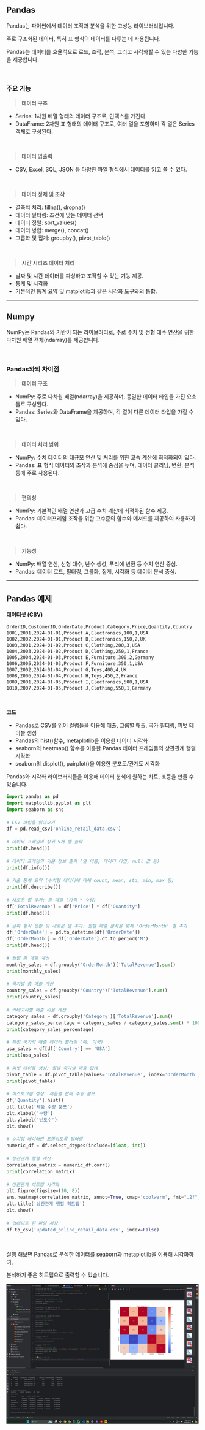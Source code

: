 ## Pandas

Pandas는 파이썬에서 데이터 조작과 분석을 위한 고성능 라이브러리입니다. 

주로 구조화된 데이터, 특히 표 형식의 데이터를 다루는 데 사용됩니다. 

Pandas는 데이터를 효율적으로 로드, 조작, 분석, 그리고 시각화할 수 있는 다양한 기능을 제공합니다.

<br>

### 주요 기능

> **데이터 구조**

- Series: 1차원 배열 형태의 데이터 구조로, 인덱스를 가진다.
- DataFrame: 2차원 표 형태의 데이터 구조로, 여러 열을 포함하며 각 열은 Series 객체로 구성된다.

<br>

> **데이터 입출력**

- CSV, Excel, SQL, JSON 등 다양한 파일 형식에서 데이터를 읽고 쓸 수 있다.

<br>

> **데이터 정제 및 조작**

- 결측치 처리: fillna(), dropna()
- 데이터 필터링: 조건에 맞는 데이터 선택
- 데이터 정렬: sort_values()
- 데이터 병합: merge(), concat()
- 그룹화 및 집계: groupby(), pivot_table()

<br>

> **시간 시리즈 데이터 처리**

- 날짜 및 시간 데이터를 파싱하고 조작할 수 있는 기능 제공.
- 통계 및 시각화
- 기본적인 통계 요약 및 matplotlib과 같은 시각화 도구와의 통합.

---

## Numpy
NumPy는 Pandas의 기반이 되는 라이브러리로, 주로 수치 및 선형 대수 연산을 위한 다차원 배열 객체(ndarray)를 제공합니다. 

<br>

### Pandas와의 차이점

> **데이터 구조**

- NumPy: 주로 다차원 배열(ndarray)을 제공하며, 동일한 데이터 타입을 가진 요소들로 구성된다.
- Pandas: Series와 DataFrame을 제공하며, 각 열이 다른 데이터 타입을 가질 수 있다.

<br>

> **데이터 처리 범위**

- NumPy: 수치 데이터의 대규모 연산 및 처리를 위한 고속 계산에 최적화되어 있다.
- Pandas: 표 형식 데이터의 조작과 분석에 중점을 두며, 데이터 클리닝, 변환, 분석 등에 주로 사용된다.

<br>

> **편의성**

- NumPy: 기본적인 배열 연산과 고급 수치 계산에 최적화된 함수 제공.
- Pandas: 데이터프레임 조작을 위한 고수준의 함수와 메서드를 제공하여 사용하기 쉽다.

<br>

> **기능성**

- NumPy: 배열 연산, 선형 대수, 난수 생성, 푸리에 변환 등 수치 연산 중심.
- Pandas: 데이터 로드, 필터링, 그룹화, 집계, 시각화 등 데이터 분석 중심.

---

## Pandas 예제

**데이터셋 (CSV)**

```csv
OrderID,CustomerID,OrderDate,Product,Category,Price,Quantity,Country
1001,2001,2024-01-01,Product A,Electronics,100,1,USA
1002,2002,2024-01-01,Product B,Electronics,150,2,UK
1003,2001,2024-01-02,Product C,Clothing,200,3,USA
1004,2003,2024-01-02,Product D,Clothing,250,1,France
1005,2004,2024-01-03,Product E,Furniture,300,2,Germany
1006,2005,2024-01-03,Product F,Furniture,350,1,USA
1007,2002,2024-01-04,Product G,Toys,400,4,UK
1008,2006,2024-01-04,Product H,Toys,450,2,France
1009,2001,2024-01-05,Product I,Electronics,500,1,USA
1010,2007,2024-01-05,Product J,Clothing,550,1,Germany
```

<br>

**코드**

- Pandas로 CSV를 읽어 컬럼들을 이용해 매출, 그룹별 매출, 국가 필터링, 피벗 테이블 생성
- Pandas의 hist()함수, metaplotlib을 이용한 데이터 시각화
- seaborn의 heatmap() 함수를 이용한 Pandas 데이터 프레임들의 상관관계 행렬 시각화
- seaborn의 displot(), pairplot()을 이용한 분포도/관계도 시각화

Pandas와 시각화 라이브러리들을 이용해 데이터 분석에 원하는 차트, 표등을 만들 수 있습니다.

```python
import pandas as pd
import matplotlib.pyplot as plt
import seaborn as sns

# CSV 파일을 읽어오기
df = pd.read_csv('online_retail_data.csv')

# 데이터 프레임의 상위 5개 행 출력
print(df.head())

# 데이터 프레임의 기본 정보 출력 (열 이름, 데이터 타입, null 값 등)
print(df.info())

# 기술 통계 요약 (수치형 데이터에 대해 count, mean, std, min, max 등)
print(df.describe())

# 새로운 열 추가: 총 매출 (가격 * 수량)
df['TotalRevenue'] = df['Price'] * df['Quantity']
print(df.head())

# 날짜 형식 변환 및 새로운 열 추가: 월별 매출 분석을 위해 'OrderMonth' 열 추가
df['OrderDate'] = pd.to_datetime(df['OrderDate'])
df['OrderMonth'] = df['OrderDate'].dt.to_period('M')
print(df.head())

# 월별 총 매출 계산
monthly_sales = df.groupby('OrderMonth')['TotalRevenue'].sum()
print(monthly_sales)

# 국가별 총 매출 계산
country_sales = df.groupby('Country')['TotalRevenue'].sum()
print(country_sales)

# 카테고리별 매출 비율 계산
category_sales = df.groupby('Category')['TotalRevenue'].sum()
category_sales_percentage = category_sales / category_sales.sum() * 100
print(category_sales_percentage)

# 특정 국가의 매출 데이터 필터링 (예: 미국)
usa_sales = df[df['Country'] == 'USA']
print(usa_sales)

# 피벗 테이블 생성: 월별 국가별 매출 합계
pivot_table = df.pivot_table(values='TotalRevenue', index='OrderMonth', columns='Country', aggfunc='sum')
print(pivot_table)

# 히스토그램 생성: 제품별 판매 수량 분포
df['Quantity'].hist()
plt.title('제품 수량 분포')
plt.xlabel('수량')
plt.ylabel('빈도수')
plt.show()

# 수치형 데이터만 포함하도록 필터링
numeric_df = df.select_dtypes(include=[float, int])

# 상관관계 행렬 계산
correlation_matrix = numeric_df.corr()
print(correlation_matrix)

# 상관관계 히트맵 시각화
plt.figure(figsize=(10, 8))
sns.heatmap(correlation_matrix, annot=True, cmap='coolwarm', fmt=".2f", linewidths=0.5)
plt.title('상관관계 행렬 히트맵')
plt.show()

# 업데이트 된 파일 저장
df.to_csv('updated_online_retail_data.csv', index=False)
```

<br>

실행 해보면 Pandas로 분석한 데이터를 seaborn과 metaplotlib을 이용해 시각화하여,

분석하기 좋은 히트맵으로 출력할 수 있습니다.

![](./1.png)